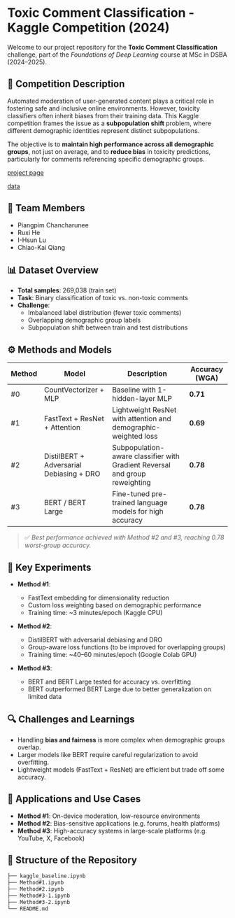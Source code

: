 # Toxic Comment Classification - Kaggle Competition (2024)

Welcome to our project repository for the **Toxic Comment Classification** challenge, part of the *Foundations of Deep Learning* course at MSc in DSBA (2024–2025).

## 📝 Competition Description

Automated moderation of user-generated content plays a critical role in fostering safe and inclusive online environments. However, toxicity classifiers often inherit biases from their training data. This Kaggle competition frames the issue as a **subpopulation shift** problem, where different demographic identities represent distinct subpopulations.  

The objective is to **maintain high performance across all demographic groups**, not just on average, and to **reduce bias** in toxicity predictions, particularly for comments referencing specific demographic groups.

[project page](https://www.kaggle.com/competitions/toxic-comment-classification-dsba-2025/overview)

[data](https://www.kaggle.com/competitions/toxic-comment-classification-dsba-2025/data)

## 👥 Team Members

- Piangpim Chancharunee  
- Ruxi He  
- I-Hsun Lu
- Chiao-Kai Qiang

## 📊 Dataset Overview

- **Total samples**: 269,038 (train set)
- **Task**: Binary classification of toxic vs. non-toxic comments
- **Challenge**:
  - Imbalanced label distribution (fewer toxic comments)
  - Overlapping demographic group labels
  - Subpopulation shift between train and test distributions

## ⚙️ Methods and Models

| Method | Model | Description | Accuracy (WGA) |
|--------|-------|-------------|----------------|
| #0 | CountVectorizer + MLP | Baseline with 1-hidden-layer MLP | **0.71** |
| #1 | FastText + ResNet + Attention | Lightweight ResNet with attention and demographic-weighted loss | **0.69** |
| #2 | DistilBERT + Adversarial Debiasing + DRO | Subpopulation-aware classifier with Gradient Reversal and group reweighting | **0.78** |
| #3 | BERT / BERT Large | Fine-tuned pre-trained language models for high accuracy | **0.78** |

> ✅ *Best performance achieved with Method #2 and #3, reaching 0.78 worst-group accuracy.*

## 🧪 Key Experiments

- **Method #1**:
  - FastText embedding for dimensionality reduction
  - Custom loss weighting based on demographic performance
  - Training time: ~3 minutes/epoch (Kaggle CPU)

- **Method #2**:
  - DistilBERT with adversarial debiasing and DRO
  - Group-aware loss functions (to be improved for overlapping groups)
  - Training time: ~40–60 minutes/epoch (Google Colab GPU)

- **Method #3**:
  - BERT and BERT Large tested for accuracy vs. overfitting
  - BERT outperformed BERT Large due to better generalization on limited data

## 🔍 Challenges and Learnings

- Handling **bias and fairness** is more complex when demographic groups overlap.
- Larger models like BERT require careful regularization to avoid overfitting.
- Lightweight models (FastText + ResNet) are efficient but trade off some accuracy.

## 🧠 Applications and Use Cases

- **Method #1**: On-device moderation, low-resource environments
- **Method #2**: Bias-sensitive applications (e.g. forums, health platforms)
- **Method #3**: High-accuracy systems in large-scale platforms (e.g. YouTube, X, Facebook)

## 📂 Structure of the Repository

```bash
├── kaggle_baseline.ipynb
├── Method#1.ipynb
├── Method#2.ipynb
├── Method#3-1.ipynb
├── Method#3-2.ipynb
└── README.md
